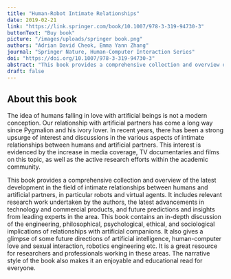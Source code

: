 ```yaml
---
title: "Human-Robot Intimate Relationships"
date: 2019-02-21
link: "https://link.springer.com/book/10.1007/978-3-319-94730-3"
buttonText: "Buy book"
picture: "/images/uploads/springer book.png"
authors: "Adrian David Cheok, Emma Yann Zhang"
journal: "Springer Nature, Human-Computer Interaction Series"
doi: "https://doi.org/10.1007/978-3-319-94730-3"
abstract: "This book provides a comprehensive collection and overview of the latest development in the field of intimate relationships between humans and artificial partners, in particular robots and virtual agents. It includes relevant research work undertaken by the authors, the latest advancements in technology and commercial products, and future predictions and insights from leading experts in the area. This book contains an in-depth discussion of the engineering, philosophical, psychological, ethical, and sociological implications of relationships with artificial companions. It also gives a glimpse of some future directions of artificial intelligence, human-computer love and sexual interaction, robotics engineering etc. It is a great resource for researchers and professionals working in these areas. The narrative style of the book also makes it an enjoyable and educational read for everyone."
draft: false
---
```


## About this book

The idea of humans falling in love with artificial beings is not a modern conception. Our relationship with artificial partners has come a long way since Pygmalion and his ivory lover. In recent years, there has been a strong upsurge of interest and discussions in the various aspects of intimate relationships between humans and artificial partners. This interest is evidenced by the increase in media coverage, TV documentaries and films on this topic, as well as the active research efforts within the academic community.

This book provides a comprehensive collection and overview of the latest development in the field of intimate relationships between humans and artificial partners, in particular robots and virtual agents. It includes relevant research work undertaken by the authors, the latest advancements in technology and commercial products, and future predictions and insights from leading experts in the area. This book contains an in-depth discussion of the engineering, philosophical, psychological, ethical, and sociological implications of relationships with artificial companions. It also gives a glimpse of some future directions of artificial intelligence, human-computer love and sexual interaction, robotics engineering etc. It is a great resource for researchers and professionals working in these areas. The narrative style of the book also makes it an enjoyable and educational read for everyone.